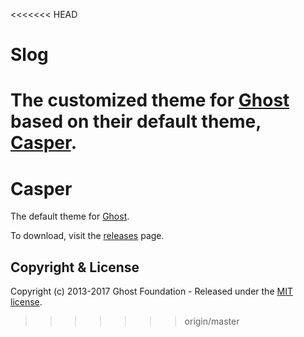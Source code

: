 <<<<<<< HEAD
# Slog

The customized theme for [Ghost](http://github.com/tryghost/ghost/) based on their default theme, [Casper](https://github.com/TryGhost/Casper/).
=======
# Casper

The default theme for [Ghost](http://github.com/tryghost/ghost/).

To download, visit the [releases](https://github.com/TryGhost/Casper/releases) page.

## Copyright & License

Copyright (c) 2013-2017 Ghost Foundation - Released under the [MIT license](LICENSE).

>>>>>>> origin/master
